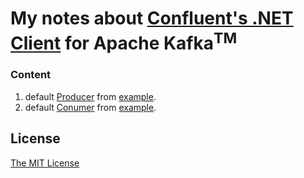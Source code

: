 My notes about [Confluent's .NET Client](https://github.com/confluentinc/confluent-kafka-dotnet) for Apache Kafka<sup>TM</sup>
=====================================================
### Content
1. default [Producer](Producer)
from [example](https://github.com/confluentinc/confluent-kafka-dotnet/blob/master/examples/Producer/Program.cs).
2. default [Conumer](Conumer)
from [example](https://github.com/confluentinc/confluent-kafka-dotnet/blob/master/examples/Producer/Program.cs).

## License
[The MIT License](LICENSE)